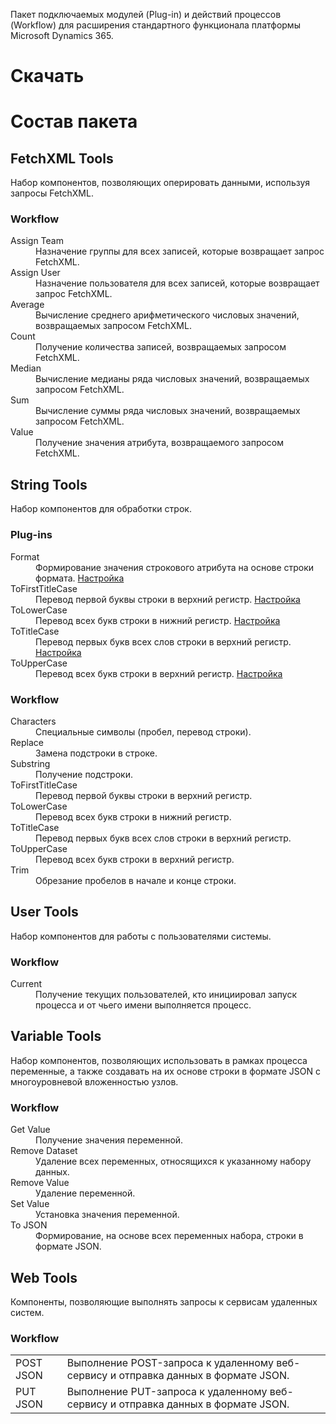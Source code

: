 Пакет подключаемых модулей (Plug-in) и действий процессов (Workflow) для расширения стандартного функционала платформы Microsoft Dynamics 365.

# Скачать



# Состав пакета

## FetchXML Tools

Набор компонентов, позволяющих оперировать данными, используя запросы FetchXML.

### Workflow
<dl>
<dt>Assign Team</dt>
<dd>Назначение группы для всех записей, которые возвращает запрос FetchXML.</dd>
<dt>Assign User</dt>
<dd>Назначение пользователя для всех записей, которые возвращает запрос FetchXML.</dd>
<dt>Average</dt>
<dd>Вычисление среднего арифметического числовых значений, возвращаемых запросом FetchXML.</dd>
<dt>Count</dt>
<dd>Получение количества записей, возвращаемых запросом FetchXML.</dd>
<dt>Median</dt>
<dd>Вычисление медианы ряда числовых значений, возвращаемых запросом FetchXML.</dd>
<dt>Sum</dt>
<dd>Вычисление суммы ряда числовых значений, возвращаемых запросом FetchXML.</dd>
<dt>Value</dt>
<dd>Получение значения атрибута, возвращаемого запросом FetchXML.</dd>
</dl>

## String Tools

Набор компонентов для обработки строк.

### Plug-ins

<dl>
<dt>Format</dt>
<dd>Формирование значения строкового атрибута на основе строки формата. <a href="https://github.com/ZooY/Dynamics365.Tools/wiki/String-Tools#format">Настройка</a></dd>
<dt>ToFirstTitleCase</dt>
<dd>Перевод первой буквы строки в верхний регистр. <a href="https://github.com/ZooY/Dynamics365.Tools/wiki/String-Tools#tofirsttitlecase">Настройка</a></dd>
<dt>ToLowerCase</dt>
<dd>Перевод всех букв строки в нижний регистр. <a href="https://github.com/ZooY/Dynamics365.Tools/wiki/String-Tools#tolowercase">Настройка</a></dd>
<dt>ToTitleCase</dt>
<dd>Перевод первых букв всех слов строки в верхний регистр. <a href="https://github.com/ZooY/Dynamics365.Tools/wiki/String-Tools#totitlecase">Настройка</a></dd>
<dt>ToUpperCase</dt>
<dd>Перевод всех букв строки в верхний регистр. <a href="https://github.com/ZooY/Dynamics365.Tools/wiki/String-Tools#touppercase">Настройка</a></dd>
</dl>


### Workflow

<dl>
<dt>Characters</dt>
<dd>Специальные символы (пробел, перевод строки).</dd>
<dt>Replace</dt>
<dd>Замена подстроки в строке.</dd>
<dt>Substring</dt>
<dd>Получение подстроки.</dd>
<dt>ToFirstTitleCase</dt>
<dd>Перевод первой буквы строки в верхний регистр.</dd>
<dt>ToLowerCase</dt>
<dd>Перевод всех букв строки в нижний регистр.</dd>
<dt>ToTitleCase</dt>
<dd>Перевод первых букв всех слов строки в верхний регистр.</dd>
<dt>ToUpperCase</dt>
<dd>Перевод всех букв строки в верхний регистр.</dd>
<dt>Trim</dt>
<dd>Обрезание пробелов в начале и конце строки.</dd>
</dl>

## User Tools

Набор компонентов для работы с пользователями системы.

### Workflow

<dl>
<dt>Current</dt>
<dd>Получение текущих пользователей, кто инициировал запуск процесса и от чьего имени выполняется процесс.</dd>
</dl>

## Variable Tools

Набор компонентов, позволяющих использовать в рамках процесса переменные, а также создавать на их основе строки в формате JSON с многоуровневой вложенностью узлов.

### Workflow
<dl>
<dt>Get Value</dt>
<dd>Получение значения переменной.</dd>
<dt>Remove Dataset</dt>
<dd>Удаление всех переменных, относящихся к указанному набору данных.</dd>
<dt>Remove Value</dt>
<dd>Удаление переменной.</dd>
<dt>Set Value</dt>
<dd>Установка значения переменной.</dd>
<dt>To JSON</dt>
<dd>Формирование, на основе всех переменных набора, строки в формате JSON.</dd>
</dl>

## Web Tools

Компоненты, позволяющие выполнять запросы к сервисам удаленных систем.

### Workflow
<table>
<tr>
<td>POST JSON</td>
<td>Выполнение POST-запроса к удаленному веб-сервису и отправка данных в формате JSON.</td>
</tr>
<td>PUT JSON</td>
<td>Выполнение PUT-запроса к удаленному веб-сервису и отправка данных в формате JSON.</td>
</tr>
</table>